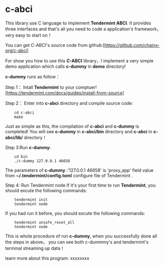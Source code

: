 # c-abci
This library use C language  to implement **Tendermint ABCI**. It provides three interfaces and that's all you need to code a application's framework， very easy to start on！

You can get C-ABCI's source code from github:[https://github.com/chainx-org/c-abci]

For show you how to use this **C-ABCI** library，I implement a very simple demo application which calls **c-dummy** in **demo** directory!


**c-dummy** runs as follow：

Step 1：
Intall **Tendermint** to your comptuer! [https://tendermint.com/docs/guides/install-from-source]

Step 2： Enter into **c-abci** directory and compile source code:
``` console
    cd c-abci
    make
```
Just as simple as this, the compilation of **c-abci** and **c-dummy** is completed! You will see **c-dummy** in **c-abci/bin** directory and **c-abci** in **c-abci/lib/** directory！

Step 3:Run **c-dummy**:
``` console
    cd bin
    ./c-dummy 127.0.0.1 46658
```
The parameters of **c-dummy** :'127.0.0.1 46658'  is 'proxy_app' field value from **~/.tendermint/config.toml** configure file of Tendermint .

Step 4: Run Tendermint node
If it's your first time to run **Tendermint**, you should excute the following commands:
``` console
    tendermint init
    tendermint node
```

If you had run it before, you should excute the following commands:
``` console
    tendermint unsafe_reset_all
    tendermint node
```
This is whole  procedure of run **c-dummy**, when you successfully done all the steps in above， you can see both c-dummmy's  and tendermint's terminal  streaming up data！

learn more about this program: xxxxxxxx

